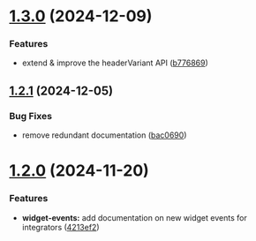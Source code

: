 # [1.3.0](https://github.com/skyslope/skyslope-forms-widget/compare/v1.2.1...v1.3.0) (2024-12-09)


### Features

* extend & improve the headerVariant API ([b776869](https://github.com/skyslope/skyslope-forms-widget/commit/b776869079fc9b128290fed1a8b5aebdc38ec678))

## [1.2.1](https://github.com/skyslope/skyslope-forms-widget/compare/v1.2.0...v1.2.1) (2024-12-05)


### Bug Fixes

* remove redundant documentation ([bac0690](https://github.com/skyslope/skyslope-forms-widget/commit/bac0690992f221447726d15c00fa9cd8934c9a3a))

# [1.2.0](https://github.com/skyslope/skyslope-forms-widget/compare/v1.1.1...v1.2.0) (2024-11-20)


### Features

* **widget-events:** add documentation on new widget events for integrators ([4213ef2](https://github.com/skyslope/skyslope-forms-widget/commit/4213ef24ea45efa23948683e1307afc36f2c8781))
